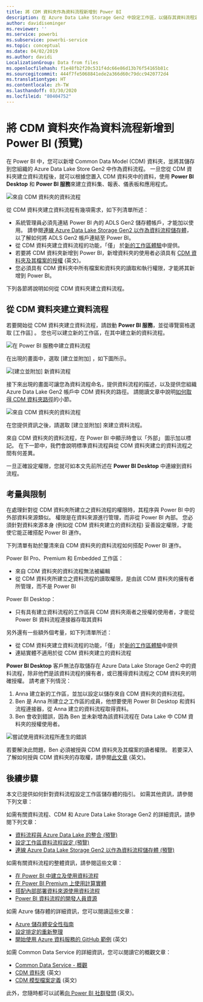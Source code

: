 ```yaml
---
title: 將 CDM 資料夾作為資料流程新增到 Power BI
description: 在 Azure Data Lake Storage Gen2 中設定工作區，以儲存其資料流程定義和資料檔案
author: davidiseminger
ms.reviewer: ''
ms.service: powerbi
ms.subservice: powerbi-service
ms.topic: conceptual
ms.date: 04/02/2019
ms.author: davidi
LocalizationGroup: Data from files
ms.openlocfilehash: f1e48fb2f20c531f4dc66e86d13b76f54165b81c
ms.sourcegitcommit: 444f7fe5068841ede2a366d60c79dcc9420772d4
ms.translationtype: HT
ms.contentlocale: zh-TW
ms.lasthandoff: 03/30/2020
ms.locfileid: "80404752"
---
```

# <a name="add-a-cdm-folder-to-power-bi-as-a-dataflow-preview"></a>將 CDM 資料夾作為資料流程新增到 Power BI (預覽)

在 Power BI 中，您可以新增 Common Data Model (CDM) 資料夾，並將其儲存到您組織的 Azure Data Lake Store Gen2 中作為資料流程。 一旦您從 CDM 資料夾建立資料流程後，就可以根據您置入 CDM 資料夾中的資料，使用 **Power BI Desktop** 和 **Power BI 服務**來建立資料集、報表、儀表板和應用程式。

![來自 CDM 資料夾的資料流程](media/service-dataflows-add-cdm-folder/dataflow-from-cdm-folder_01.jpg)

從 CDM 資料夾建立資料流程有幾項需求，如下列清單所述：

* 系統管理員必須先連結 Power BI 內的 ADLS Gen2 儲存體帳戶，才能加以使用。 請參閱[連線 Azure Data Lake Storage Gen2 以作為資料流程儲存體](service-dataflows-connect-azure-data-lake-storage-gen2.md)，以了解如何將 ADLS Gen2 帳戶連結至 Power BI。
* 從 CDM 資料夾建立資料流程的功能，「僅」  於[新的工作區體驗](service-create-the-new-workspaces.md)中提供。 
* 若要將 CDM 資料夾新增到 Power BI，新增資料夾的使用者必須具有 [CDM 資料夾及其檔案的授權](https://go.microsoft.com/fwlink/?linkid=2029121) \(英文\)。
* 您必須具有 CDM 資料夾中所有檔案和資料夾的讀取和執行權限，才能將其新增到 Power BI。

下列各節將說明如何從 CDM 資料夾建立資料流程。

## <a name="create-a-dataflow-from-a-cdm-folder"></a>從 CDM 資料夾建立資料流程

若要開始從 CDM 資料夾建立資料流程，請啟動 **Power BI 服務**，並從導覽窗格選取 [工作區]  。 您也可以建立新的工作區，在其中建立新的資料流程。

![在 Power BI 服務中建立資料流程](media/service-dataflows-add-cdm-folder/dataflow-from-cdm-folder_02.jpg)

在出現的畫面中，選取 [建立並附加]  ，如下圖所示。

![[建立並附加] 新資料流程](media/service-dataflows-add-cdm-folder/dataflow-from-cdm-folder_03.jpg)

接下來出現的畫面可讓您為資料流程命名，提供資料流程的描述，以及提供您組織 Azure Data Lake Gen2 帳戶中 CDM 資料夾的路徑。 請閱讀文章中說明[如何取得 CDM 資料夾路徑](service-dataflows-configure-workspace-storage-settings.md#get-the-uri-of-stored-dataflow-files)的小節。 

![來自 CDM 資料夾的資料流程](media/service-dataflows-add-cdm-folder/dataflow-from-cdm-folder_01.jpg)

在您提供資訊之後，請選取 [建立並附加]  來建立資料流程。

來自 CDM 資料夾的資料流程，在 Power BI 中顯示時會以「外部」  圖示加以標記。 在下一節中，我們會說明標準資料流程與從 CDM 資料夾建立的資料流程之間有何差異。

一旦正確設定權限，您就可如本文先前所述在 **Power BI Desktop** 中連線到資料流程。


## <a name="considerations-and-limitations"></a>考量與限制

在處理針對從 CDM 資料夾所建立之資料流程的權限時，其程序與 Power BI 中的外部資料來源類似。 權限是在資料來源進行管理，而非從 Power BI 內部。 您必須針對資料來源本身 (例如從 CDM 資料夾建立的資料流程) 妥善設定權限，才能使它能正確搭配 Power BI 運作。

下列清單有助於釐清來自 CDM 資料夾的資料流程如何搭配 Power BI 運作。

Power BI Pro、Premium 和 Embedded 工作區：
* 來自 CDM 資料夾的資料流程無法被編輯
* 從 CDM 資料夾所建立之資料流程的讀取權限，是由該 CDM 資料夾的擁有者所管理，而不是 Power BI

Power BI Desktop：
* 只有具有建立資料流程的工作區與 CDM 資料夾兩者之授權的使用者，才能從 Power BI 資料流程連接器存取其資料


另外還有一些額外個考量，如下列清單所述：

* 從 CDM 資料夾建立資料流程的功能，「僅」  於[新的工作區體驗](service-create-the-new-workspaces.md)中提供
* 連結實體不適用於從 CDM 資料夾建立的資料流程


**Power BI Desktop** 客戶無法存取儲存在 Azure Data Lake Storage Gen2 中的資料流程，除非他們是該資料流程的擁有者，或已獲得資料流程之 CDM 資料夾的明確授權。 請考慮下列情況：

1.    Anna 建立新的工作區，並加以設定以儲存來自 CDM 資料夾的資料流程。
2.    Ben 是 Anna 所建立之工作區的成員，他想要使用 Power BI Desktop 和資料流程連接器，從 Anna 建立的資料流程取得資料。
3.    Ben 會收到錯誤，因為 Ben 並未新增為該資料流程在 Data Lake 中 CDM 資料夾的授權使用者。

  ![嘗試使用資料流程所產生的錯誤](media/service-dataflows-configure-workspace-storage-settings/dataflow-storage-settings_08.jpg)

若要解決此問題，Ben 必須被授與 CDM 資料夾及其檔案的讀者權限。 若要深入了解如何授與 CDM 資料夾的存取權，請參閱[此文章](https://go.microsoft.com/fwlink/?linkid=2029121) \(英文\)。


## <a name="next-steps"></a>後續步驟

本文已提供如何針對資料流程設定工作區儲存體的指引。 如需其他資訊，請參閱下列文章：

如需有關資料流程、CDM 和 Azure Data Lake Storage Gen2 的詳細資訊，請參閱下列文章：

* [資料流程與 Azure Data Lake 的整合 (預覽)](service-dataflows-azure-data-lake-integration.md)
* [設定工作區資料流程設定 (預覽)](service-dataflows-configure-workspace-storage-settings.md)
* [連線 Azure Data Lake Storage Gen2 以作為資料流程儲存體 (預覽)](service-dataflows-connect-azure-data-lake-storage-gen2.md)

如需有關資料流程的整體資訊，請參閱這些文章：

* [在 Power BI 中建立及使用資料流程](service-dataflows-create-use.md)
* [在 Power BI Premium 上使用計算實體](service-dataflows-computed-entities-premium.md)
* [搭配內部部署資料來源使用資料流程](service-dataflows-on-premises-gateways.md)
* [Power BI 資料流程的開發人員資源](service-dataflows-developer-resources.md)

如需 Azure 儲存體的詳細資訊，您可以閱讀這些文章：
* [Azure 儲存體安全性指南](https://docs.microsoft.com/azure/storage/common/storage-security-guide)
* [設定排定的重新整理](refresh-scheduled-refresh.md)
* [開始使用 Azure 資料服務的 GitHub 範例](https://aka.ms/cdmadstutorial) \(英文\)

如需 Common Data Service 的詳細資訊，您可以閱讀它的概觀文章：
* [Common Data Service - 概觀](https://docs.microsoft.com/powerapps/common-data-model/overview)
* [CDM 資料夾](https://go.microsoft.com/fwlink/?linkid=2045304) \(英文\)
* [CDM 模型檔案定義](https://go.microsoft.com/fwlink/?linkid=2045521) \(英文\)

此外，您隨時都可以試著[向 Power BI 社群發問](https://community.powerbi.com/) \(英文\)。

